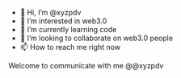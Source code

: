 - 👋 Hi, I’m @xyzpdv
- 👀 I’m interested in web3.0
- 🌱 I’m currently learning code
- 💞️ I’m looking to collaborate on web3.0 people
- 📫 How to reach me right now

<!---
xyzpdv/xyzpdv is a ✨ special ✨ repository because its `README.md` (this file) appears on your GitHub profile.
You can click the Preview link to take a look at your changes.
--->
Welcome to communicate with me @@xyzpdv
